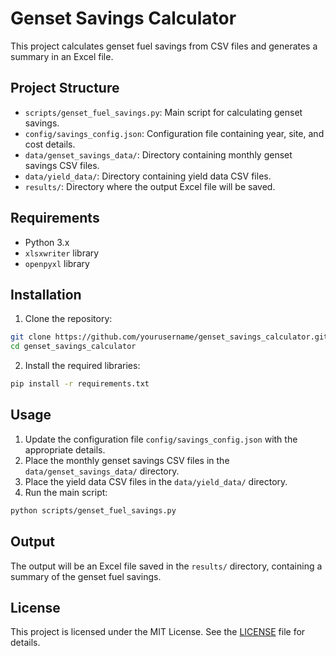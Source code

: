 # Genset Savings Calculator

This project calculates genset fuel savings from CSV files and generates a summary in an Excel file.

## Project Structure

- `scripts/genset_fuel_savings.py`: Main script for calculating genset savings.
- `config/savings_config.json`: Configuration file containing year, site, and cost details.
- `data/genset_savings_data/`: Directory containing monthly genset savings CSV files.
- `data/yield_data/`: Directory containing yield data CSV files.
- `results/`: Directory where the output Excel file will be saved.

## Requirements

- Python 3.x
- `xlsxwriter` library
- `openpyxl` library

## Installation

1. Clone the repository:

  ```sh
  git clone https://github.com/yourusername/genset_savings_calculator.git
  cd genset_savings_calculator
  ```

2. Install the required libraries:

  ```sh
  pip install -r requirements.txt
  ```

## Usage

1. Update the configuration file `config/savings_config.json` with the appropriate details.
2. Place the monthly genset savings CSV files in the `data/genset_savings_data/` directory.
3. Place the yield data CSV files in the `data/yield_data/` directory.
4. Run the main script:

  ```sh
  python scripts/genset_fuel_savings.py
  ```

## Output

The output will be an Excel file saved in the `results/` directory, containing a summary of the genset fuel savings.

## License

This project is licensed under the MIT License. See the [LICENSE](LICENSE) file for details.
